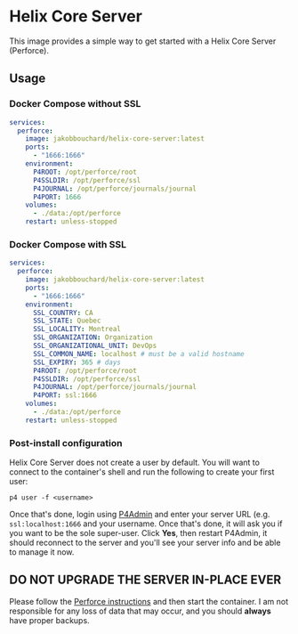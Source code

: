 # Helix Core Server

This image provides a simple way to get started with a Helix Core Server (Perforce).

## Usage

### Docker Compose without SSL

```yaml
services:
  perforce:
    image: jakobbouchard/helix-core-server:latest
    ports:
      - "1666:1666"
    environment:
      P4ROOT: /opt/perforce/root
      P4SSLDIR: /opt/perforce/ssl
      P4JOURNAL: /opt/perforce/journals/journal
      P4PORT: 1666
    volumes:
      - ./data:/opt/perforce
    restart: unless-stopped
```

### Docker Compose with SSL

```yaml
services:
  perforce:
    image: jakobbouchard/helix-core-server:latest
    ports:
      - "1666:1666"
    environment:
      SSL_COUNTRY: CA
      SSL_STATE: Quebec
      SSL_LOCALITY: Montreal
      SSL_ORGANIZATION: Organization
      SSL_ORGANIZATIONAL_UNIT: DevOps
      SSL_COMMON_NAME: localhost # must be a valid hostname
      SSL_EXPIRY: 365 # days
      P4ROOT: /opt/perforce/root
      P4SSLDIR: /opt/perforce/ssl
      P4JOURNAL: /opt/perforce/journals/journal
      P4PORT: ssl:1666
    volumes:
      - ./data:/opt/perforce
    restart: unless-stopped
```

### Post-install configuration

Helix Core Server does not create a user by default. You will want to connect to the container's shell and run the following to create your first user:

```
p4 user -f <username>
```

Once that's done, login using [P4Admin](https://www.perforce.com/downloads/administration-tool) and enter your server URL (e.g. `ssl:localhost:1666` and your username. Once that's done, it will ask you if you want to be the sole super-user. Click **Yes**, then restart P4Admin, it should reconnect to the server and you'll see your server info and be able to manage it now.

## DO NOT UPGRADE THE SERVER IN-PLACE EVER
Please follow the [Perforce instructions](https://www.perforce.com/manuals/p4sag/Content/P4SAG/chapter.upgrade.html) and then start the container. I am not responsible for any loss of data that may occur, and you should **always** have proper backups.

